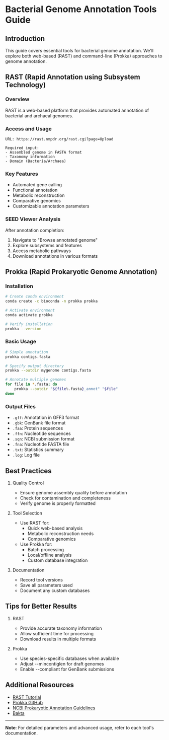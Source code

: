 # Bacterial Genome Annotation Tools Guide

## Introduction
This guide covers essential tools for bacterial genome annotation. We'll explore both web-based (RAST) and command-line (Prokka) approaches to genome annotation.

## RAST (Rapid Annotation using Subsystem Technology)

### Overview
RAST is a web-based platform that provides automated annotation of bacterial and archaeal genomes.

### Access and Usage
```plaintext
URL: https://rast.nmpdr.org/rast.cgi?page=Upload

Required input:
- Assembled genome in FASTA format
- Taxonomy information
- Domain (Bacteria/Archaea)
```

### Key Features
- Automated gene calling
- Functional annotation
- Metabolic reconstruction
- Comparative genomics
- Customizable annotation parameters

### SEED Viewer Analysis
After annotation completion:
1. Navigate to "Browse annotated genome"
2. Explore subsystems and features
3. Access metabolic pathways
4. Download annotations in various formats

## Prokka (Rapid Prokaryotic Genome Annotation)

### Installation
```bash
# Create conda environment
conda create -c bioconda -n prokka prokka

# Activate environment
conda activate prokka

# Verify installation
prokka --version
```

### Basic Usage
```bash
# Simple annotation
prokka contigs.fasta

# Specify output directory
prokka --outdir mygenome contigs.fasta

# Annotate multiple genomes
for file in *.fasta; do
    prokka --outdir "${file%.fasta}_annot" "$file"
done
```

### Output Files
- `.gff`: Annotation in GFF3 format
- `.gbk`: GenBank file format
- `.faa`: Protein sequences
- `.ffn`: Nucleotide sequences
- `.sqn`: NCBI submission format
- `.fna`: Nucleotide FASTA file
- `.txt`: Statistics summary
- `.log`: Log file

## Best Practices

1. Quality Control
   - Ensure genome assembly quality before annotation
   - Check for contamination and completeness
   - Verify genome is properly formatted

2. Tool Selection
   - Use RAST for:
     - Quick web-based analysis
     - Metabolic reconstruction needs
     - Comparative genomics
   - Use Prokka for:
     - Batch processing
     - Local/offline analysis
     - Custom database integration

3. Documentation
   - Record tool versions
   - Save all parameters used
   - Document any custom databases

## Tips for Better Results

1. RAST
   - Provide accurate taxonomy information
   - Allow sufficient time for processing
   - Download results in multiple formats

2. Prokka
   - Use species-specific databases when available
   - Adjust --mincontiglen for draft genomes
   - Enable --compliant for GenBank submissions

## Additional Resources

- [RAST Tutorial](https://www.theseed.org/wiki/SEED_Viewer_Tutorial)
- [Prokka GitHub](https://github.com/tseemann/prokka)
- [NCBI Prokaryotic Annotation Guidelines](https://www.ncbi.nlm.nih.gov/genbank/genomesubmit/)
- [Bakta](https://github.com/oschwengers/bakta)

---
**Note**: For detailed parameters and advanced usage, refer to each tool's documentation.